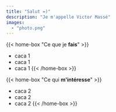 ```yaml
---
title: "Salut =)"
description: "Je m'appelle Victor Massé"
images:
  - "photo.png"
---
```


{{< home-box "Ce que je **fais**" >}}
- caca 1
- caca 1
- caca 1
{{< /home-box >}}

{{< home-box "Ce qui **m'intéresse**" >}}
- caca 2
- caca 2
- caca 2
{{< /home-box >}}
